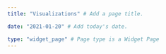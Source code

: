 ```yaml
---
title: "Visualizations" # Add a page title.

date: "2021-01-20" # Add today's date.

type: "widget_page" # Page type is a Widget Page
---
```


<!-- <a href="../viz/wan/wan.html" target ="_blank">World Air Aviation Network</a>. -->
